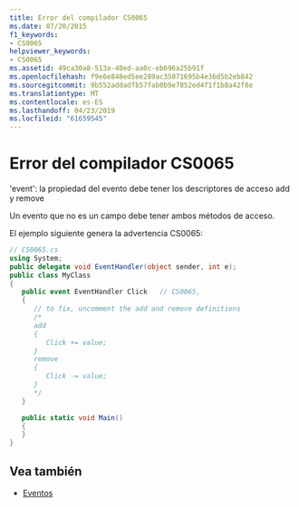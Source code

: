 ```yaml
---
title: Error del compilador CS0065
ms.date: 07/20/2015
f1_keywords:
- CS0065
helpviewer_keywords:
- CS0065
ms.assetid: 49ca30a8-513a-40ed-aa0c-eb696a25b91f
ms.openlocfilehash: f9e6e848ed5ee289ac35071695b4e36d5b2eb842
ms.sourcegitcommit: 9b552addadfb57fab0b9e7852ed4f1f1b8a42f8e
ms.translationtype: MT
ms.contentlocale: es-ES
ms.lasthandoff: 04/23/2019
ms.locfileid: "61659545"
---
```

# <a name="compiler-error-cs0065"></a>Error del compilador CS0065

'event': la propiedad del evento debe tener los descriptores de acceso add y remove

Un evento que no es un campo debe tener ambos métodos de acceso.

El ejemplo siguiente genera la advertencia CS0065:

```csharp
// CS0065.cs
using System;
public delegate void EventHandler(object sender, int e);
public class MyClass
{
   public event EventHandler Click   // CS0065,
   {
      // to fix, uncomment the add and remove definitions
      /*
      add
      {
         Click += value;
      }
      remove
      {
         Click -= value;
      }
      */
   }

   public static void Main()
   {
   }
}
```

## <a name="see-also"></a>Vea también

- [Eventos](../../csharp/programming-guide/events/index.md)
